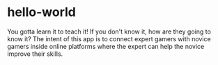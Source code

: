 # hello-world
You gotta learn it to teach it!
If you don't know it, how are they going to know it? 
The intent of this app is to connect expert gamers with novice gamers inside online platforms where the expert can help the novice improve their skills. 
